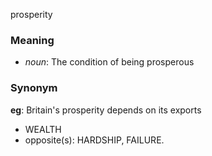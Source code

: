 prosperity
### Meaning
+ _noun_: The condition of being prosperous

### Synonym

__eg__: Britain's prosperity depends on its exports

+ WEALTH
+ opposite(s): HARDSHIP, FAILURE.
